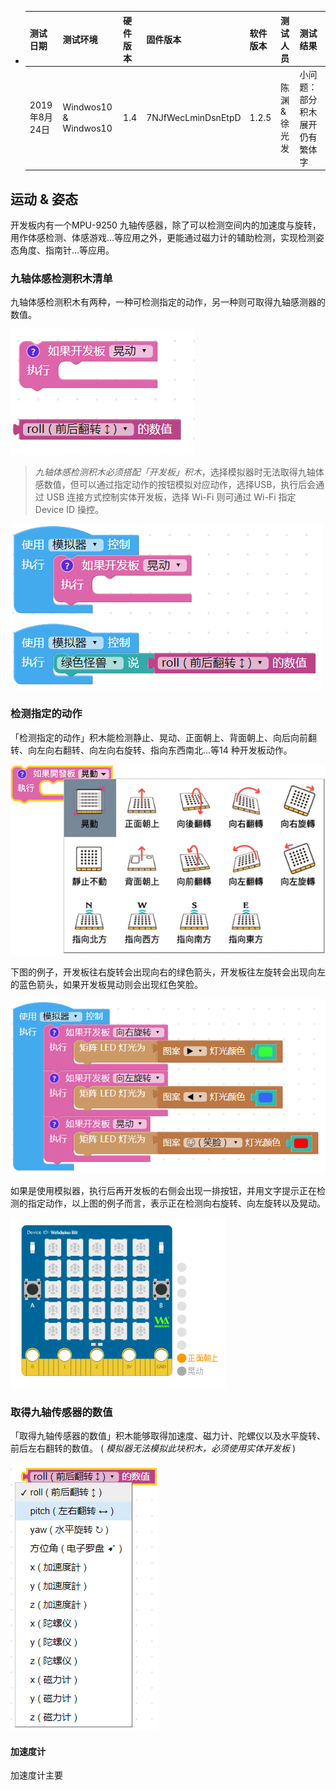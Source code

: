 - | 测试日期      | 测试环境          | 硬件版本  | 固件版本           | 软件版本 | 测试人员      |测试结果 |
  | ------------- | ----------------- | --------- | ------------------ | -------- | ------------- |------|
  | 2019年8月24日 | Windwos10 & Windwos10 |  1.4 | 7NJfWecLminDsnEtpD | 1.2.5   | 陈渊 &徐光发|小问题：部分积木展开仍有繁体字|

## 运动 & 姿态

开发板内有一个MPU-9250 九轴传感器，除了可以检测空间内的加速度与旋转，用作体感检测、体感游戏...等应用之外，更能通过磁力计的辅助检测，实现检测姿态角度、指南针...等应用。

### 九轴体感检测积木清单

九轴体感检测积木有两种，一种可检测指定的动作，另一种则可取得九轴感测器的数值。

![](mpu9250/upload_18c7a52b17ac3acd71b2e3e17dace35c.png)

> *九轴体感检测积木必须搭配「开发板」积木*，选择模拟器时无法取得九轴体感数值，但可以通过指定动作的按钮模拟对应动作，选择USB，执行后会通过 USB 连接方式控制实体开发板，选择 Wi-Fi 则可通过 Wi-Fi 指定 Device ID 操控。

![](mpu9250/upload_0cc551d1867973ce68e94649ceaba3ab.png)

### 检测指定的动作

「检测指定的动作」积木能检测静止、晃动、正面朝上、背面朝上、向后向前翻转、向左向右翻转、向左向右旋转、指向东西南北...等14 种开发板动作。

![](mpu9250/mpu9250-03.jpg)

下图的例子，开发板往右旋转会出现向右的绿色箭头，开发板往左旋转会出现向左的蓝色箭头，如果开发板晃动则会出现红色笑脸。

![](mpu9250/upload_53b4a76c4c94b0f3c80d1a2a84509995.png)

如果是使用模拟器，执行后再开发板的右侧会出现一排按钮，并用文字提示正在检测的指定动作，以上图的例子而言，表示正在检测向右旋转、向左旋转以及晃动。

![](mpu9250/20190806100154.png)

### 取得九轴传感器的数值

「取得九轴传感器的数值」积木能够取得加速度、磁力计、陀螺仪以及水平旋转、前后左右翻转的数值。 ( *模拟器无法模拟此块积木，必须使用实体开发板* )

![](mpu9250/20190806100231.png)

#### 加速度计

加速度计主要
